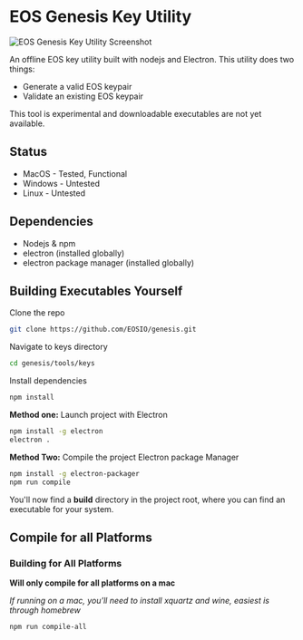 # EOS Genesis Key Utility

![EOS Genesis Key Utility Screenshot](https://raw.githubusercontent.com/EOSIO/genesis/keys-simple/tools/keys/src/images/screenshot.png)

An offline EOS key utility built with nodejs and Electron. This utility does two things:

- Generate a valid EOS keypair
- Validate an existing EOS keypair

This tool is experimental and downloadable executables are not yet available.

## Status
- MacOS - Tested, Functional
- Windows - Untested
- Linux - Untested

## Dependencies
- Nodejs & npm
- electron (installed globally)
- electron package manager (installed globally)

## Building Executables Yourself

Clone the repo

```bash
git clone https://github.com/EOSIO/genesis.git
```

Navigate to keys directory

```bash
cd genesis/tools/keys
```

Install dependencies
```bash
npm install
```

**Method one:** Launch project with Electron

```bash
npm install -g electron
electron .
```

**Method Two:** Compile the project Electron package Manager

```bash
npm install -g electron-packager
npm run compile
```

You'll now find a **build** directory in the project root, where you can find an executable for your system.

## Compile for all Platforms

### Building for All Platforms

**Will only compile for all platforms on a mac**

_If running on a mac, you'll need to install xquartz and wine, easiest is through homebrew_

```bash
npm run compile-all
```

